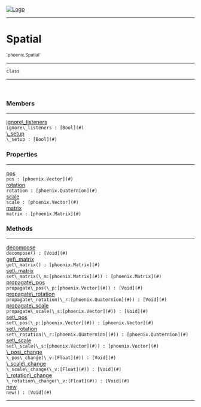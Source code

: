 
[![Logo](../../images/logo.png)](../../api/index.html)

---



<h1>Spatial</h1>
<small>`phoenix.Spatial`</small>



---

`class`

---

&nbsp;
&nbsp;



<h3>Members</h3> <hr/><span class="member apipage">
                <a name="ignore_listeners"><a class="lift" href="#ignore_listeners">ignore\_listeners</a></a><div class="clear"></div><code class="signature apipage">ignore\_listeners : [Bool](#)</code><br/></span>
            <span class="small_desc_flat"></span><span class="member apipage">
                <a name="_setup"><a class="lift" href="#_setup">\_setup</a></a><div class="clear"></div><code class="signature apipage">\_setup : [Bool](#)</code><br/></span>
            <span class="small_desc_flat"></span>



<h3>Properties</h3> <hr/><span class="member apipage">
                <a name="pos"><a class="lift" href="#pos">pos</a></a> <div class="clear"></div><code class="signature apipage">pos : [phoenix.Vector](#)</code><br/></span>
            <span class="small_desc_flat"></span><span class="member apipage">
                <a name="rotation"><a class="lift" href="#rotation">rotation</a></a> <div class="clear"></div><code class="signature apipage">rotation : [phoenix.Quaternion](#)</code><br/></span>
            <span class="small_desc_flat"></span><span class="member apipage">
                <a name="scale"><a class="lift" href="#scale">scale</a></a> <div class="clear"></div><code class="signature apipage">scale : [phoenix.Vector](#)</code><br/></span>
            <span class="small_desc_flat"></span><span class="member apipage">
                <a name="matrix"><a class="lift" href="#matrix">matrix</a></a> <div class="clear"></div><code class="signature apipage">matrix : [phoenix.Matrix](#)</code><br/></span>
            <span class="small_desc_flat"></span>



<h3>Methods</h3> <hr/><span class="method apipage">
            <a name="decompose"><a class="lift" href="#decompose">decompose</a></a> <div class="clear"></div><code class="signature apipage">decompose() : [Void](#)</code><br/><span class="small_desc_flat"></span>
        </span>
    <span class="method apipage">
            <a name="get_matrix"><a class="lift" href="#get_matrix">get\_matrix</a></a> <div class="clear"></div><code class="signature apipage">get\_matrix() : [phoenix.Matrix](#)</code><br/><span class="small_desc_flat"></span>
        </span>
    <span class="method apipage">
            <a name="set_matrix"><a class="lift" href="#set_matrix">set\_matrix</a></a> <div class="clear"></div><code class="signature apipage">set\_matrix(\_m:[phoenix.Matrix](#)<span></span>) : [phoenix.Matrix](#)</code><br/><span class="small_desc_flat"></span>
        </span>
    <span class="method apipage">
            <a name="propagate_pos"><a class="lift" href="#propagate_pos">propagate\_pos</a></a> <div class="clear"></div><code class="signature apipage">propagate\_pos(\_p:[phoenix.Vector](#)<span></span>) : [Void](#)</code><br/><span class="small_desc_flat"></span>
        </span>
    <span class="method apipage">
            <a name="propagate_rotation"><a class="lift" href="#propagate_rotation">propagate\_rotation</a></a> <div class="clear"></div><code class="signature apipage">propagate\_rotation(\_r:[phoenix.Quaternion](#)<span></span>) : [Void](#)</code><br/><span class="small_desc_flat"></span>
        </span>
    <span class="method apipage">
            <a name="propagate_scale"><a class="lift" href="#propagate_scale">propagate\_scale</a></a> <div class="clear"></div><code class="signature apipage">propagate\_scale(\_s:[phoenix.Vector](#)<span></span>) : [Void](#)</code><br/><span class="small_desc_flat"></span>
        </span>
    <span class="method apipage">
            <a name="set_pos"><a class="lift" href="#set_pos">set\_pos</a></a> <div class="clear"></div><code class="signature apipage">set\_pos(\_p:[phoenix.Vector](#)<span></span>) : [phoenix.Vector](#)</code><br/><span class="small_desc_flat"></span>
        </span>
    <span class="method apipage">
            <a name="set_rotation"><a class="lift" href="#set_rotation">set\_rotation</a></a> <div class="clear"></div><code class="signature apipage">set\_rotation(\_r:[phoenix.Quaternion](#)<span></span>) : [phoenix.Quaternion](#)</code><br/><span class="small_desc_flat"></span>
        </span>
    <span class="method apipage">
            <a name="set_scale"><a class="lift" href="#set_scale">set\_scale</a></a> <div class="clear"></div><code class="signature apipage">set\_scale(\_s:[phoenix.Vector](#)<span></span>) : [phoenix.Vector](#)</code><br/><span class="small_desc_flat"></span>
        </span>
    <span class="method apipage">
            <a name="_pos_change"><a class="lift" href="#_pos_change">\_pos\_change</a></a> <div class="clear"></div><code class="signature apipage">\_pos\_change(\_v:[Float](#)<span></span>) : [Void](#)</code><br/><span class="small_desc_flat"></span>
        </span>
    <span class="method apipage">
            <a name="_scale_change"><a class="lift" href="#_scale_change">\_scale\_change</a></a> <div class="clear"></div><code class="signature apipage">\_scale\_change(\_v:[Float](#)<span></span>) : [Void](#)</code><br/><span class="small_desc_flat"></span>
        </span>
    <span class="method apipage">
            <a name="_rotation_change"><a class="lift" href="#_rotation_change">\_rotation\_change</a></a> <div class="clear"></div><code class="signature apipage">\_rotation\_change(\_v:[Float](#)<span></span>) : [Void](#)</code><br/><span class="small_desc_flat"></span>
        </span>
    <span class="method apipage">
            <a name="new"><a class="lift" href="#new">new</a></a> <div class="clear"></div><code class="signature apipage">new() : [Void](#)</code><br/><span class="small_desc_flat"></span>
        </span>
    





---

&nbsp;
&nbsp;
&nbsp;
&nbsp;
